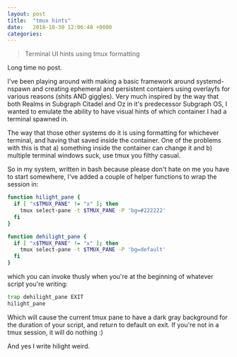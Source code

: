 ```yaml
---
layout: post
title:  "tmux hints"
date:   2018-10-30 12:06:48 +0000
categories:
---
```

> Terminal UI hints using tmux formatting

Long time no post.

I've been playing around with making a basic framework around systemd-nspawn and creating ephemeral and persistent contaiers using overlayfs for various reasons (shits AND giggles). Very much inspired by the way that both Realms in Subgraph Citadel and Oz in it's predecessor Subgraph OS, I wanted to emulate the ability to have visual hints of which container I had a terminal spawned in.

The way that those other systems do it is using formatting for whichever terminal, and having that saved inside the container. One of the problems with this is that a) something inside the container can change it and b) multiple terminal windows suck, use tmux you filthy casual.

So in my system, written in bash because please don't hate on me you have to start somewhere, I've added a couple of helper functions to wrap the session in:

```bash
function hilight_pane {
  if [ "x$TMUX_PANE" != "x" ]; then
    tmux select-pane -t $TMUX_PANE -P 'bg=#222222'
  fi
}

function dehilight_pane {
  if [ "x$TMUX_PANE" != "x" ]; then
    tmux select-pane -t $TMUX_PANE -P 'bg=default'
  fi
}
```

which you can invoke thusly when you're at the beginning of whatever script you're writing:

```bash
trap dehilight_pane EXIT
hilight_pane
```

Which will cause the current tmux pane to have a dark gray background for the duration of your script, and return to default on exit. If you're not in a tmux session, it will do nothing :)

And yes I write hilight weird.
